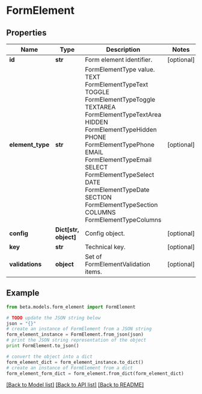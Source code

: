 # FormElement


## Properties
Name | Type | Description | Notes
------------ | ------------- | ------------- | -------------
**id** | **str** | Form element identifier. | [optional] 
**element_type** | **str** | FormElementType value.  TEXT FormElementTypeText TOGGLE FormElementTypeToggle TEXTAREA FormElementTypeTextArea HIDDEN FormElementTypeHidden PHONE FormElementTypePhone EMAIL FormElementTypeEmail SELECT FormElementTypeSelect DATE FormElementTypeDate SECTION FormElementTypeSection COLUMNS FormElementTypeColumns | [optional] 
**config** | **Dict[str, object]** | Config object. | [optional] 
**key** | **str** | Technical key. | [optional] 
**validations** | **object** | Set of FormElementValidation items. | [optional] 

## Example

```python
from beta.models.form_element import FormElement

# TODO update the JSON string below
json = "{}"
# create an instance of FormElement from a JSON string
form_element_instance = FormElement.from_json(json)
# print the JSON string representation of the object
print FormElement.to_json()

# convert the object into a dict
form_element_dict = form_element_instance.to_dict()
# create an instance of FormElement from a dict
form_element_form_dict = form_element.from_dict(form_element_dict)
```
[[Back to Model list]](../README.md#documentation-for-models) [[Back to API list]](../README.md#documentation-for-api-endpoints) [[Back to README]](../README.md)


